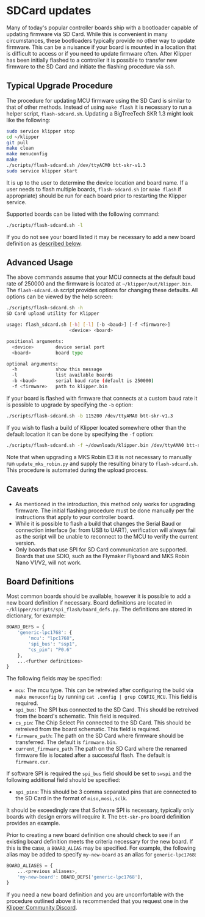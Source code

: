 # SDCard updates

Many of today's popular controller boards ship with a bootloader capable of
updating firmware via SD Card. While this is convenient in many
circumstances, these bootloaders typically provide no other way to update
firmware. This can be a nuisance if your board is mounted in a location
that is difficult to access or if you need to update firmware often.
After Klipper has been initially flashed to a controller it is possible to
transfer new firmware to the SD Card and initiate the flashing procedure
via ssh.

## Typical Upgrade Procedure

The procedure for updating MCU firmware using the SD Card is similar to that
of other methods. Instead of using `make flash` it is necessary to run a
helper script, `flash-sdcard.sh`. Updating a BigTreeTech SKR 1.3 might look
like the following:

```bash
sudo service klipper stop
cd ~/klipper
git pull
make clean
make menuconfig
make
./scripts/flash-sdcard.sh /dev/ttyACM0 btt-skr-v1.3
sudo service klipper start
```

It is up to the user to determine the device location and board name.
If a user needs to flash multiple boards, `flash-sdcard.sh` (or
`make flash` if appropriate) should be run for each board prior to
restarting the Klipper service.

Supported boards can be listed with the following command:

```bash
./scripts/flash-sdcard.sh -l
```

If you do not see your board listed it may be necessary to add a new
board definition as [described below](#board-definitions).

## Advanced Usage

The above commands assume that your MCU connects at the default baud rate
of 250000 and the firmware is located at `~/klipper/out/klipper.bin`. The
`flash-sdcard.sh` script provides options for changing these defaults.
All options can be viewed by the help screen:

```bash
./scripts/flash-sdcard.sh -h
SD Card upload utility for Klipper

usage: flash_sdcard.sh [-h] [-l] [-b <baud>] [-f <firmware>]
                       <device> <board>

positional arguments:
  <device>        device serial port
  <board>         board type

optional arguments:
  -h              show this message
  -l              list available boards
  -b <baud>       serial baud rate (default is 250000)
  -f <firmware>   path to klipper.bin
```

If your board is flashed with firmware that connects at a custom baud
rate it is possible to upgrade by specifying the `-b` option:

```bash
./scripts/flash-sdcard.sh -b 115200 /dev/ttyAMA0 btt-skr-v1.3
```

If you wish to flash a build of Klipper located somewhere other than
the default location it can be done by specifying the `-f` option:

```bash
./scripts/flash-sdcard.sh -f ~/downloads/klipper.bin /dev/ttyAMA0 btt-skr-v1.3
```

Note that when upgrading a MKS Robin E3 it is not necessary to manually run
`update_mks_robin.py` and supply the resulting binary to `flash-sdcard.sh`.
This procedure is automated during the upload process.

## Caveats

- As mentioned in the introduction, this method only works for upgrading
  firmware. The initial flashing procedure must be done manually per the
  instructions that apply to your controller board.
- While it is possible to flash a build that changes the Serial Baud or
  connection interface (ie: from USB to UART), verification will always
  fail as the script will be unable to reconnect to the MCU to verify
  the current version.
- Only boards that use SPI for SD Card communication are supported.
  Boards that use SDIO, such as the Flymaker Flyboard and MKS Robin Nano
  V1/V2, will not work.

## Board Definitions

Most common boards should be available, however it is possible to add a new
board definition if necessary. Board definitions are located in
`~/klipper/scripts/spi_flash/board_defs.py`. The definitions are stored
in dictionary, for example:

```python
BOARD_DEFS = {
    'generic-lpc1768': {
        'mcu': "lpc1768",
        'spi_bus': "ssp1",
        "cs_pin": "P0.6"
    },
    ...<further definitions>
}
```

The following fields may be specified:
- `mcu`: The mcu type. This can be retrevied after configuring the build
  via `make menuconfig` by running `cat .config | grep CONFIG_MCU`. This
  field is required.
- `spi_bus`:  The SPI bus connected to the SD Card. This should be retreived
  from the board's schematic. This field is required.
- `cs_pin`: The Chip Select Pin connected to the SD Card. This should be
  retreived from the board schematic. This field is required.
- `firmware_path`: The path on the SD Card where firmware should be
  transferred. The default is `firmware.bin`.
- `current_firmware_path`  The path on the SD Card where the renamed firmware
  file is located after a successful flash. The default is `firmware.cur`.

If software SPI is required the `spi_bus` field should be set to `swspi`
and the following additional field should be specified:
- `spi_pins`:  This should be 3 comma separated pins that are connected to
  the SD Card in the format of `miso,mosi,sclk`.

It should be exceedingly rare that Software SPI is necessary, typically only
boards with design errors will require it. The `btt-skr-pro` board definition
provides an example.

Prior to creating a new board definition one should check to see if an
existing board definition meets the criteria necessary for the new board.
If this is the case, a `BOARD_ALIAS` may be specified. For example, the
following alias may be added to specify `my-new-board` as an alias for
`generic-lpc1768`:

```python
BOARD_ALIASES = {
    ...<previous aliases>,
    'my-new-board': BOARD_DEFS['generic-lpc1768'],
}
```

If you need a new board definition and you are uncomfortable with the
procedure outlined above it is recommended that you request one in
the [Klipper Community Discord](Contact.md#discord).
